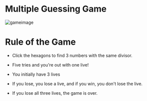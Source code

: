 # Multiple Guessing Game
![gameimage](https://user-images.githubusercontent.com/40735388/149461113-811c3a47-c2a7-4026-89fc-d59beaff0daa.png)
 
# Rule of the Game

- Click the hexagons to find 3 numbers with the same divisor.
- Five tries and you're out with one live!

- You initially have 3 lives
- If you lose, you lose a live, and if you win, you don't lose the live.
- If you lose all three lives, the game is over.

